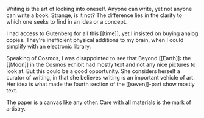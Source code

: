 Writing is the art of looking into oneself. Anyone can write, yet not anyone can write a book. Strange, is it not? The difference lies in the clarity to which one seeks to find in an idea or a concept.  
  
I had access to Gutenberg for all this [[time]], yet I insisted on buying analog copies. They're inefficient physical additions to my brain, when I could simplify with an electronic library.  
  
Speaking of Cosmos, I was disappointed to see that Beyond [[Earth]]: the [[Moon]] in the Cosmos exhibit had mostly text and not any nice pictures to look at. But this could be a good opportunity. She considers herself a curator of writing, in that she believes writing is an important vehicle of art. Her idea is what made the fourth section of the [[seven]]-part show mostly text.  
  
The paper is a canvas like any other. Care with all materials is the mark of artistry.